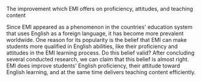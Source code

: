 The improvement which EMI offers on proficiency, attitudes, and teaching content

Since EMI appeared as a phenomenon in the countries' education system that uses English as a foreign language, it has become more prevalent worldwide. One reason for its popularity is the belief that EMI can make students more qualified in English abilities, like their proficiency and attitudes in the EMI learning process. Do this belief valid? After concluding several conducted research, we can claim that this belief is almost right. EMI does improve students' English proficiency, their attitude toward English learning, and at the same time delivers teaching content efficiently.
